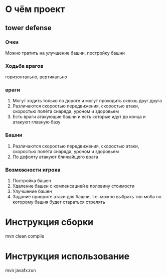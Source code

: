 # О чём проект
## tower defense
### Очки

Можно тратить на улучшение башни, постройку башни

### Ходьба врагов

горизонтально, вертикально
### враги

1. Могут ходить только по дороге и могут проходить сквозь друг друга
2. Различаются скоростью передвижения, скоростью атаки, скоростью полёта снаряда, уроном и здоровьем
3. Есть враги атакующие башни и есть которые идут до конца и атакуют главную базу


### Башни

1. Различаются скоростью передвижения, скоростью атаки, скоростью полёта снаряда, уроном и здоровьем
2. По дефолту атакуют ближайщего врага

### Возможности игрока
1. Постройка башен
2. Удаление башен с компенсацией в половину стоимости
3. Улучшение башен
4. Задание приорите атаки для башни, т.е. можно выбрать тип моба по которому башня будет стараться стрелять


# Инструкция сборки
mvn clean compile

# Инструкция использование
mvn javafx:run